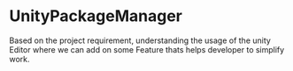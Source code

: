 # UnityPackageManager
Based on the project requirement, understanding the usage of the unity Editor where we can add on some Feature thats helps developer to simplify work. 
